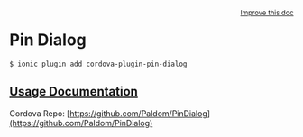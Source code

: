 
<a style="float:right;font-size:12px;" href="http://github.com/driftyco/ionic-native/edit/master/src/@ionic-native/plugins/pin-dialog/index.ts#L0">
  Improve this doc
</a>

# Pin Dialog
<!-- end header block -->

```
$ ionic plugin add cordova-plugin-pin-dialog
```

## [Usage Documentation](https://ionicframework.com/docs/v2/native/pin-dialog/)

Cordova Repo: [https://github.com/Paldom/PinDialog](https://github.com/Paldom/PinDialog)

<!-- description -->

<!-- end for prop in method.decorators[0].argumentInfo -->
<!-- end content block -->
<!-- end body block -->
